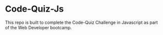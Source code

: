 # Code-Quiz-Js
This repo is built to complete the Code-Quiz Challenge in Javascript as part of the Web Developer bootcamp.
